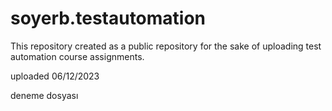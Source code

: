 # soyerb.testautomation
This repository created as a public repository for the sake of uploading test automation course assignments.


uploaded 06/12/2023 

deneme dosyası

